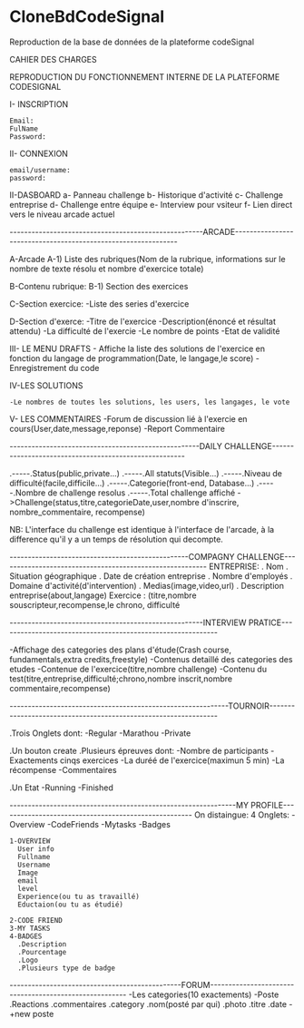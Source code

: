 # CloneBdCodeSignal
Reproduction de la base de données de la plateforme codeSignal

CAHIER DES CHARGES


REPRODUCTION DU FONCTIONNEMENT INTERNE DE LA PLATEFORME CODESIGNAL

I- INSCRIPTION 

	Email:
	FulName
	Password:

II- CONNEXION

	email/username:
	password:

II-DASBOARD
	a- Panneau challenge
	b- Historique d'activité
	c- Challenge entreprise
	d- Challenge entre équipe
	e- Interview pour vsiteur
	f- Lien direct vers le niveau arcade actuel
  
  
  
  -----------------------------------------------------ARCADE--------------------------------------------------------------

A-Arcade
	A-1) Liste des rubriques(Nom de la rubrique, informations sur le nombre de texte résolu et nombre d'exercice totale)
	 

B-Contenu rubrique:
	B-1) Section des exercices

C-Section exercice:
	-Liste des series d'exercice 

D-Section d'exerce:
	-Titre de l'exercice
	-Description(énoncé et résultat attendu)
	-La difficulté de l'exercie
	-Le nombre de points
	-Etat de validité
	

III- LE MENU DRAFTS
	- Affiche la liste des solutions de l'exercice en fonction du langage de programmation(Date, le langage,le score)
	- Enregistrement du code

IV-LES SOLUTIONS

	-Le nombres de toutes les solutions, les users, les langages, le vote

V- LES COMMENTAIRES
	-Forum de discussion lié à l'exercie en cours(User,date,message,reponse)
	-Report Commentaire
  
----------------------------------------------------DAILY CHALLENGE------------------------------------------------------

.-----.Status(public,private...)
.-----.All statuts(Visible...)
.-----.Niveau de difficulté(facile,difficile...)
.-----.Categorie(front-end, Database...)
.-----.Nombre de challenge resolus
.-----.Total challenge affiché
->Challenge(status,titre,categorieDate,user,nombre d'inscrire, nombre_commentaire, recompense)

NB: L'interface du challenge est identique à l'interface de l'arcade, à la difference qu'il y a un temps de résolution qui decompte.

-------------------------------------------------COMPAGNY CHALLENGE---------------------------------------------------------
ENTREPRISE:
  . Nom
  . Situation géographique
  . Date de création entreprise
  . Nombre d'employés
  . Domaine d'activité(d'intervention)
  . Medias(image,video,url)
  . Description entreprise(about,langage)
  Exercice : (titre,nombre souscripteur,recompense,le chrono, difficulté


-----------------------------------------------------INTERVIEW PRATICE------------------------------------------------------------

-Affichage des categories des plans d'étude(Crash course, fundamentals,extra credits,freestyle)
-Contenus detaillé des categories des etudes
-Contenue de l'exercice(titre,nombre challenge)
-Contenu du test(titre,entreprise,difficulté;chrono,nombre inscrit,nombre commentaire,recompense)



------------------------------------------------------------TOURNOIR----------------------------------------------------------------

.Trois Onglets dont:
  -Regular
  -Marathou
  -Private
  
  .Un bouton create
  .Plusieurs épreuves dont:
    -Nombre de participants
    -Exactements cinqs exercices
    -La duréé de l'exercice(maximun 5 min)
    -La récompense
    -Commentaires
  
  .Un Etat
    -Running
    -Finished

--------------------------------------------------------------MY PROFILE-----------------------------------------------------
On distaingue:
  4 Onglets:
    -Overview
    -CodeFriends
    -Mytasks
    -Badges
    
    1-OVERVIEW
      User info
      Fullname
      Username
      Image
      email
      level
      Experience(ou tu as travaillé)
      Eductaion(ou tu as étudié)
      
    2-CODE FRIEND
    3-MY TASKS
    4-BADGES
      .Description
      .Pourcentage
      .Logo
      .Plusieurs type de badge
      
-----------------------------------------------FORUM-------------------------------------------------------
-Les categories(10 exactements)
-Poste
  .Reactions
  .commentaires
  .category
  .nom(posté par qui)
  .photo
  .titre
  .date
-+new poste

    
